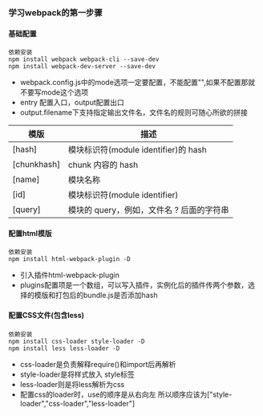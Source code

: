 ### 学习webpack的第一步骤
#### 基础配置

```
依赖安装
npm install webpack webpack-cli --save-dev
npm install webpack-dev-server --save-dev

```
* webpack.config.js中的mode选项一定要配置，不能配置"",如果不配置那就不要写mode这个选项
* entry 配置入口，output配置出口
* output.filename下支持指定输出文件名，文件名的规则可随心所欲的拼接

模版 | 描述 |
---|---
[hash] | 模块标识符(module identifier)的 hash 
[chunkhash] |chunk 内容的 hash
[name] | 模块名称
[id] | 模块标识符(module identifier)
[query] | 模块的 query，例如，文件名 ? 后面的字符串

#### 配置html模版

```
依赖安装
npm install html-webpack-plugin -D

```
* 引入插件html-webpack-plugin
* plugins配置项是一个数组，可以写入插件，实例化后的插件传两个参数，选择的模版和打包后的bundle.js是否添加hash

#### 配置CSS文件(包含less)
```
依赖安装
npm install css-loader style-loader -D
npm install less less-loader -D
```
* css-loader是负责解释require()和import后再解析
* style-loader是将样式放入 style标签 
* less-loader则是将less解析为css
* 配置css的loader时，use的顺序是从右向左 所以顺序应该为["style-loader","css-loader","less-loader"]